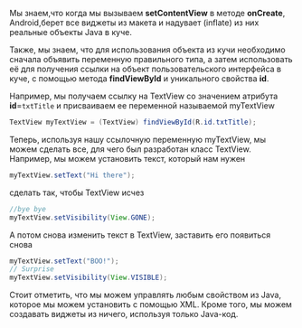 Мы знаем,что когда мы вызываем **setContentView** в методе **onCreate**, Android,берет все виджеты из макета и надувает (inflate) из них реальные объекты Java в куче.

Также, мы знаем, что для использования объекта из кучи необходимо сначала объявить переменную правильного типа, а затем использовать её для получения ссылки на объект пользовательского интерфейса в куче, с помощью метода **findViewById** и уникального свойства **id**.

Например, мы получаем ссылку на TextView со значением атрибута **id**=```txtTitle``` и присваиваем ее переменной называемой myTextView
```java
TextView myTextView = (TextView) findViewById(R.id.txtTitle);
```
Теперь, используя нашу ссылочную переменную myTextView, мы можем сделать все, для чего был разработан класс TextView. Например, мы можем установить текст, который нам нужен
```java
myTextView.setText("Hi there");
```
сделать так, чтобы TextView исчез
```java
//bye bye
myTextView.setVisibility(View.GONE);
```
А потом снова изменить текст в TextView, заставить его появиться снова
```java
myTextView.setText("BOO!");
// Surprise
myTextView.setVisibility(View.VISIBLE);
```
Стоит отметить, что мы можем управлять любым свойством из Java, которое мы можем установить с помощью XML. Кроме того, мы можем создавать виджеты из ничего, используя только Java-код.
